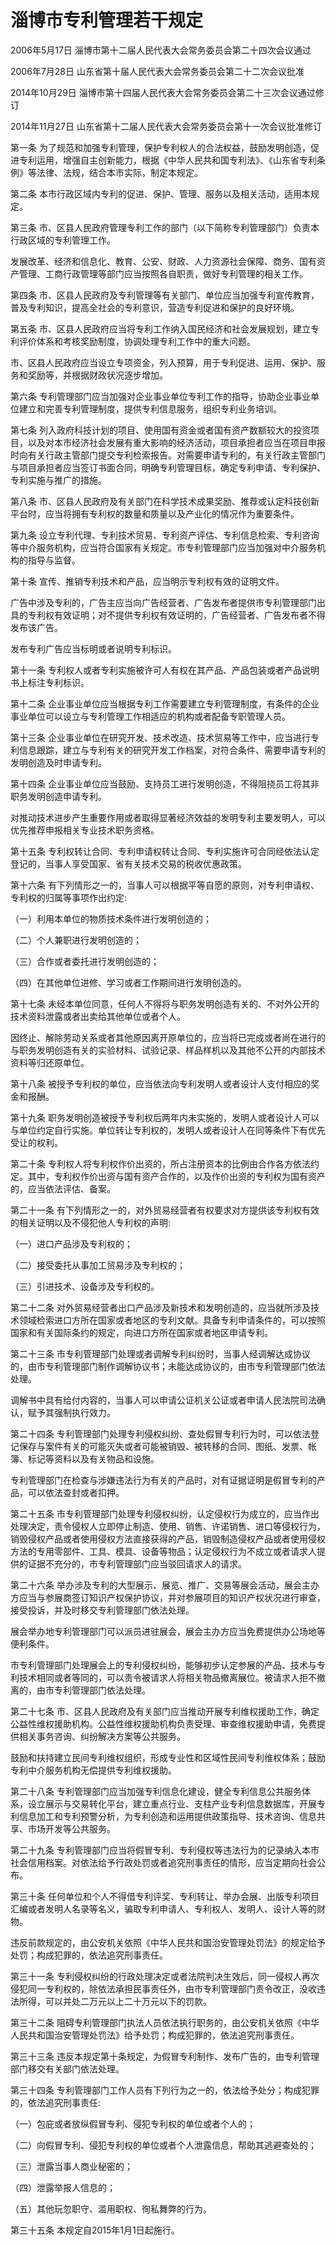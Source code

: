 # 淄博市专利管理若干规定

2006年5月17日 淄博市第十二届人民代表大会常务委员会第二十四次会议通过

2006年7月28日 山东省第十届人民代表大会常务委员会第二十二次会议批准

2014年10月29日 淄博市第十四届人民代表大会常务委员会第二十三次会议通过修订

2014年11月27日 山东省第十二届人民代表大会常务委员会第十一次会议批准修订



第一条 为了规范和加强专利管理，保护专利权人的合法权益，鼓励发明创造，促进专利运用，增强自主创新能力，根据《中华人民共和国专利法》、《山东省专利条例》等法律、法规，结合本市实际，制定本规定。

第二条 本市行政区域内专利的促进、保护、管理、服务以及相关活动，适用本规定。

第三条 市、区县人民政府管理专利工作的部门（以下简称专利管理部门）负责本行政区域的专利管理工作。

发展改革、经济和信息化、教育、公安、财政、人力资源社会保障、商务、国有资产管理、工商行政管理等部门应当按照各自职责，做好专利管理的相关工作。

第四条 市、区县人民政府及专利管理等有关部门、单位应当加强专利宣传教育，普及专利知识，提高全社会的专利意识，营造专利促进和保护的良好环境。

第五条 市、区县人民政府应当将专利工作纳入国民经济和社会发展规划，建立专利评价体系和考核奖励制度，协调处理专利工作中的重大问题。

市、区县人民政府应当设立专项资金，列入预算，用于专利促进、运用、保护、服务和奖励等，并根据财政状况逐步增加。

第六条 专利管理部门应当加强对企业事业单位专利工作的指导，协助企业事业单位建立和完善专利管理制度，提供专利信息服务，组织专利业务培训。

第七条 列入政府科技计划的项目、使用国有资金或者国有资产数额较大的投资项目，以及对本市经济社会发展有重大影响的经济活动，项目承担者应当在项目申报时向有关行政主管部门提交专利检索报告。对需要申请专利的，有关行政主管部门与项目承担者应当签订书面合同，明确专利管理目标，确定专利申请、专利保护、专利实施与推广的措施。

第八条 市、区县人民政府及有关部门在科学技术成果奖励、推荐或认定科技创新平台时，应当将拥有专利权的数量和质量以及产业化的情况作为重要条件。

第九条 设立专利代理、专利技术贸易、专利资产评估、专利信息检索、专利咨询等中介服务机构，应当符合国家有关规定。市专利管理部门应当加强对中介服务机构的指导与监督。

第十条 宣传、推销专利技术和产品，应当明示专利权有效的证明文件。

广告中涉及专利的，广告主应当向广告经营者、广告发布者提供市专利管理部门出具的专利权有效证明；对不提供专利权有效证明的，广告经营者、广告发布者不得发布该广告。

发布专利广告应当标明或者说明专利标识。

第十一条 专利权人或者专利实施被许可人有权在其产品、产品包装或者产品说明书上标注专利标识。

第十二条 企业事业单位应当根据专利工作需要建立专利管理制度，有条件的企业事业单位可以设立与专利管理工作相适应的机构或者配备专职管理人员。

第十三条 企业事业单位在研究开发、技术改造、技术贸易等工作中，应当进行专利信息跟踪，建立与专利有关的研究开发工作档案，对符合条件、需要申请专利的发明创造及时申请专利。

第十四条 企业事业单位应当鼓励、支持员工进行发明创造，不得阻挠员工将其非职务发明创造申请专利。

对推动技术进步产生重要作用或者取得显著经济效益的发明专利主要发明人，可以优先推荐申报相关专业技术职务资格。

第十五条 专利权转让合同、专利申请权转让合同、专利实施许可合同经依法认定登记的，当事人享受国家、省有关技术交易的税收优惠政策。

第十六条 有下列情形之一的，当事人可以根据平等自愿的原则，对专利申请权、专利权的归属等事项作出约定:

（一）利用本单位的物质技术条件进行发明创造的；

（二）个人兼职进行发明创造的；

（三）合作或者委托进行发明创造的；

（四）在其他单位进修、学习或者工作期间进行发明创造的。

第十七条 未经本单位同意，任何人不得将与职务发明创造有关的、不对外公开的技术资料泄露或者出卖给其他单位或者个人。

因终止、解除劳动关系或者其他原因离开原单位的，应当将已完成或者尚在进行的与职务发明创造有关的实验材料、试验记录、样品样机以及其他不公开的内部技术资料等归还原单位。

第十八条 被授予专利权的单位，应当依法向专利发明人或者设计人支付相应的奖金和报酬。

第十九条 职务发明创造被授予专利权后两年内未实施的，发明人或者设计人可以与单位约定自行实施。单位转让专利权的，发明人或者设计人在同等条件下有优先受让的权利。

第二十条 专利权人将专利权作价出资的，所占注册资本的比例由合作各方依法约定。其中，专利权作价出资与国有资产合作的，以及作价出资的专利权为国有资产的，应当依法评估、备案。

第二十一条 有下列情形之一的，对外贸易经营者有权要求对方提供该专利权有效的相关证明以及不侵犯他人专利权的声明:

（一）进口产品涉及专利权的；

（二）接受委托从事加工贸易涉及专利权的；

（三）引进技术、设备涉及专利权的。

第二十二条 对外贸易经营者出口产品涉及新技术和发明创造的，应当就所涉及技术领域检索进口方所在国家或者地区的专利文献。具备专利申请条件的，可以按照国家和有关国际条约的规定，向进口方所在国家或者地区申请专利。

第二十三条 市专利管理部门处理或者调解专利纠纷时，当事人经调解达成协议的，由市专利管理部门制作调解协议书；未能达成协议的，由市专利管理部门依法处理。

调解书中具有给付内容的，当事人可以申请公证机关公证或者申请人民法院司法确认，赋予其强制执行效力。

第二十四条 专利管理部门处理专利侵权纠纷、查处假冒专利行为时，可以依法登记保存与案件有关的可能灭失或者可能被销毁、被转移的合同、图纸、发票、帐簿、标记等资料以及有关物品和设施。

专利管理部门在检查与涉嫌违法行为有关的产品时，对有证据证明是假冒专利的产品，可以依法查封或者扣押。

第二十五条 市专利管理部门处理专利侵权纠纷，认定侵权行为成立的，应当作出处理决定，责令侵权人立即停止制造、使用、销售、许诺销售、进口等侵权行为，销毁侵权产品或者使用侵权方法直接获得的产品，销毁制造侵权产品或者使用侵权方法的专用零部件、工具、模具、设备等物品；认定侵权行为不成立或者请求人提供的证据不充分的，市专利管理部门应当驳回请求人的请求。

第二十六条 举办涉及专利的大型展示、展览、推广、交易等展会活动，展会主办方应当与参展商签订知识产权保护协议，并对参展项目的知识产权状况进行审查，接受投诉，并及时移交专利管理部门依法处理。

展会举办地专利管理部门可以派员进驻展会，展会主办方应当免费提供办公场地等便利条件。

市专利管理部门处理展会上的专利侵权纠纷，能够初步认定参展的产品、技术与专利技术相同或者等同的，可以责令被请求人将相关物品撤离展位。被请求人拒不撤离的，由市专利管理部门依法处理。

第二十七条 市、区县人民政府及有关部门应当推动开展专利维权援助工作，确定公益性维权援助机构。公益性维权援助机构负责受理、审查维权援助申请，免费提供相关事务咨询、纠纷解决方案等公共服务。

鼓励和扶持建立民间专利维权组织，形成专业性和区域性民间专利维权体系；鼓励专利中介服务机构无偿提供专利维权援助。

第二十八条 专利管理部门应当加强专利信息化建设，健全专利信息公共服务体系，设立展示与交易转化平台，建立重点行业、支柱产业专利信息数据库，开展专利信息加工和专利预警分析，为专利创造和运用提供政策指导、技术咨询、信息共享、市场开发等公共服务。

第二十九条 专利管理部门应当将假冒专利、专利侵权等违法行为的记录纳入本市社会信用档案。对依法给予行政处罚或者追究刑事责任的情形，应当定期向社会公布。

第三十条 任何单位和个人不得借专利评奖、专利转让、举办会展、出版专利项目汇编或者发明人名录等名义，骗取专利申请人、专利权人、发明人、设计人等的财物。

违反前款规定的，由公安机关依照《中华人民共和国治安管理处罚法》的规定给予处罚；构成犯罪的，依法追究刑事责任。

第三十一条 专利侵权纠纷的行政处理决定或者法院判决生效后，同一侵权人再次侵犯同一专利权的，除依法承担民事责任外，由市专利管理部门责令改正，没收违法所得，可以并处二万元以上二十万元以下的罚款。

第三十二条 阻碍专利管理部门执法人员依法执行职务的，由公安机关依照《中华人民共和国治安管理处罚法》给予处罚；构成犯罪的，依法追究刑事责任。

第三十三条 违反本规定第十条规定，为假冒专利制作、发布广告的，由专利管理部门移交有关部门依法处理。

第三十四条 专利管理部门工作人员有下列行为之一的，依法给予处分；构成犯罪的，依法追究刑事责任:

（一）包庇或者放纵假冒专利、侵犯专利权的单位或者个人的；

（二）向假冒专利、侵犯专利权的单位或者个人泄露信息，帮助其逃避查处的；

（三）泄露当事人商业秘密的；

（四）泄露举报人信息的；

（五）其他玩忽职守、滥用职权、徇私舞弊的行为。

第三十五条 本规定自2015年1月1日起施行。